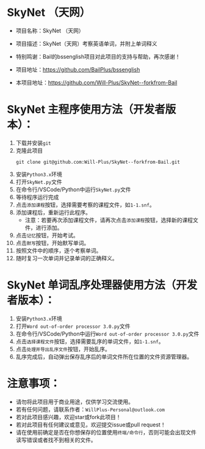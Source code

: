# SkyNet （天网）

- 项目名称：SkyNet （天网）
- 项目描述：SkyNet（天网）考察英语单词，并附上单词释义

- 特别鸣谢：Bail的bssenglish项目对此项目的支持与帮助，再次感谢！

- 项目地址：https://github.com/BailPlus/bssenglish

- 本项目地址：https://github.com/Will-Plus/SkyNet--forkfrom-Bail

# SkyNet 主程序使用方法（开发者版本）：

1. 下载并安装`git`
2. 克隆此项目
    ```
    git clone git@github.com:Will-Plus/SkyNet--forkfrom-Bail.git
    ```
3. 安装`Python3.x`环境
4. 打开`SkyNet.py`文件
5. 在命令行/VSCode/Python中运行`SkyNet.py`文件
6. 等待程序运行完成
7. 点击`添加课程`按钮，选择需要考察的课程文件，如`1-1.snf`。
8. 添加课程后，重新运行此程序。
   - 注意：若要再次添加课程文件，请再次点击`添加课程`按钮，选择新的课程文件，进行添加。
9.  点击`记忆`按钮，开始考试。
10. 点击`默写`按钮，开始默写单词。   
11. 按照文件中的顺序，逐个考察单词。
12. 随时复习一次单词并记录单词的正确释义。
    
# SkyNet 单词乱序处理器使用方法（开发者版本）：

1. 安装`Python3.x`环境
2. 打开`Word out-of-order processor 3.0.py`文件
3. 在命令行/VSCode/Python中运行`Word out-of-order processor 3.0.py`文件 
4. 点击`选择课程文件`按钮，选择需要乱序的单词文件，如`1-1.snf`。
5. 点击`处理并导出乱序文件`按钮，开始乱序。
6. 乱序完成后，自动弹出保存乱序后的单词文件所在位置的文件资源管理器。
   
# 注意事项：

- 请勿将此项目用于商业用途，仅供学习交流使用。
- 若有任何问题，请联系作者：`WillPlus-Personal@outlook.com`
- 若对此项目感兴趣，欢迎star或fork此项目！
- 若对此项目有任何建议或意见，欢迎提交issue或pull request！
- 请在使用前确定是否在你想保存的位置使用`终端/命令行`，否则可能会出现文件读写错误或者找不到相关的文件。